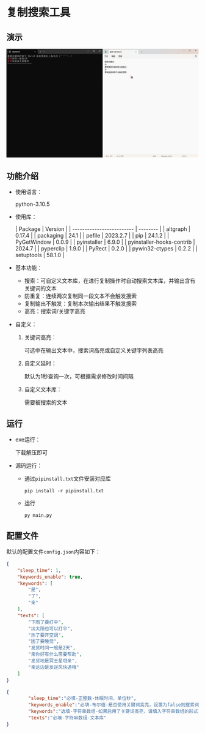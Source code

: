 # 复制搜索工具

## 演示

![](img\1.gif)

## 功能介绍

- 使用语言：

  python-3.10.5

- 使用库：

  | Package                   | Version  |
| ------------------------- | -------- |
| altgraph                  | 0.17.4   |
| packaging                 | 24.1     |
| pefile                    | 2023.2.7 |
| pip                       | 24.1.2   |
| PyGetWindow               | 0.0.9    |
| pyinstaller               | 6.9.0    |
| pyinstaller-hooks-contrib | 2024.7   |
| pyperclip                 | 1.9.0    |
| PyRect                    | 0.2.0    |
| pywin32-ctypes            | 0.2.2    |
| setuptools                | 58.1.0   |

- 基本功能：

  - 搜索：可自定义文本库，在进行复制操作时自动搜索文本库，并输出含有关键词的文本
  - 防重复：连续两次复制同一段文本不会触发搜索
  - 复制输出不触发：复制本次输出结果不触发搜索
  - 高亮：搜索词/关键字高亮

- 自定义：

  1. 关键词高亮：

     可选中在输出文本中，搜索词高亮或自定义关键字列表高亮

  2. 自定义延时：

     默认为1秒查询一次，可根据需求修改时间间隔

  3. 自定义文本库：

     需要被搜索的文本



## 运行

- exe运行：

  下载解压即可

- 源码运行：

  - 通过`pipinstall.txt`文件安装对应库

    ~~~shell
    pip install -r pipinstall.txt
    ~~~

  - 运行

    ~~~shell
    py main.py
    ~~~



## 配置文件

默认的配置文件`config.json`内容如下：

~~~json
{
    "sleep_time": 1,
    "keywords_enable": true,
    "keywords": [
        "是",
        "了",
        "亲"
    ],
    "texts": [
        "下雨了要打伞",
        "出太阳也可以打伞",
        "热了要开空调",
        "困了要睡觉",
        "发货时间一般是2天",
        "亲你好有什么需要帮助",
        "发货地是冥王星哦亲",
        "亲这边是发逆风快递哦"
    ]
}
~~~

~~~json
{
		"sleep_time":"必填-正整数-休眠时间，单位秒",
		"keywords_enable":"必填-布尔值-是否使用关键词高亮，设置为false则搜索词高亮",
		"keywords":"选填-字符串数组-如果启用了关键词高亮，请填入字符串数组的形式",
		"texts":"必填-字符串数组-文本库"
}
~~~

